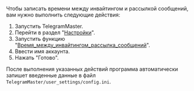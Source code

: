 Чтобы записать времени между инвайтингом и рассылкой сообщений, вам нужно выполнить следующие действия:

1. Запустить TelegramMaster.
2. Перейти в раздел "[Настройки](Настройки.md)".
3. Запустить функцию "[Время_между_инвайтингом_рассылка_сообщений](Время_между_инвайтингом_рассылка_сообщений.md)".
4. Ввести имя аккаунта.
5. Нажать "Готово".

После выполнения указанных действий программа автоматически запишет введенные данные в файл `TelegramMaster/user_settings/config.ini`.

